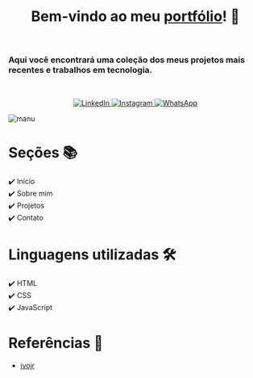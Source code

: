 <h1 align="center">
  <b>Bem-vindo ao meu <a href="https://manuggetts.github.io/portfolio">portfólio</a>! 🚀</b>
</h1>
<br>

<h3>
  Aqui você encontrará uma coleção dos meus projetos mais recentes e trabalhos em tecnologia.
</h3> <br>

<p align="center">
  <a href="https://linkedin.com/in/manuella-oliveira-02b369192/" target="blank_">
    <img src="https://img.shields.io/badge/LinkedIn-0077B5?style=for-the-badge&logo=linkedin&logoColor=white" alt="LinkedIn">
  </a>
  
  <a href="https://instagram.com/manuggetts" target="blank_">
    <img src="https://img.shields.io/badge/Instagram-E4405F?style=for-the-badge&logo=instagram&logoColor=white" alt="Instagram">
  </a>
  
  <a href="https://wa.me/11953308167" target="blank_">
    <img src="https://img.shields.io/badge/WhatsApp-25D366?style=for-the-badge&logo=whatsapp&logoColor=white" alt="WhatsApp">
  </a>
</p>

![manu](https://github.com/manuggetts/portfolio/assets/141872152/2d3f3d07-a1a7-47a6-9205-6f65e11084d4)

# Seções 📚
✔️ Início <br>
✔️ Sobre mim <br>
✔️ Projetos <br>
✔️ Contato

# Linguagens utilizadas 🛠️
✔️ HTML <br>
✔️ CSS <br>
✔️ JavaScript <br>

# Referências 📌
- <a href="https://www.youtube.com/@_ivojr" target="_blank">ivojr</a>
